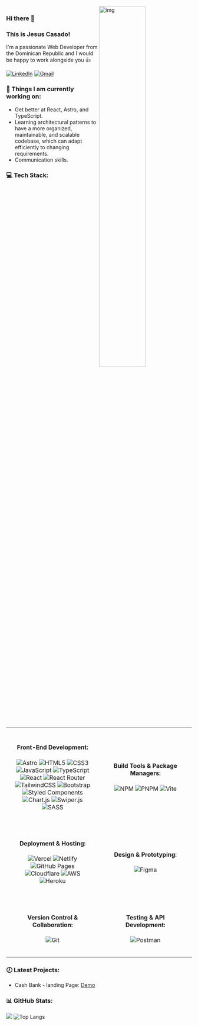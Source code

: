 <img align="right" alt="img" src="https://cdn.pixabay.com/photo/2021/04/04/07/49/laptop-svg-6149345_960_720.png" width="50%" height="auto" />

<h3>Hi there 👋 </h3>
<h3>This is Jesus Casado!</h3>
<p>I'm a passionate Web Developer from the Dominican Republic and I would be happy to work alongside you 👍</p>

[![LinkedIn](https://img.shields.io/badge/LinkedIn-%230077B5.svg?logo=linkedin&logoColor=white)](https://www.linkedin.com/in/jesus-e-casado-67a725279/)
[![Gmail](https://img.shields.io/badge/-Gmail-c14438?style=flat&logo=Gmail&logoColor=white)](mailto:esmilcasado901@gmail.com)

<div>
  <h3>🌱 Things I am currently working on:</h3>
  <ul>
    <li>Get better at React, Astro, and TypeScript.</li>
    <li>Learning architectural patterns to have a more organized, maintainable, and scalable codebase, which can adapt efficiently to changing requirements.</li>
    <li>Communication skills.</li>
  </ul>

  <h3>💻 Tech Stack:</h3>
  <table style="border-collapse: collapse; width: 100%;">
    <colgroup>
      <col style="width: 50%;">
      <col style="width: 50%;">
    </colgroup>
    <tr>
      <td style="text-align: center; padding: 20px;">
        <h4>Front-End Development:</h4>
        <p>
          <img src="https://img.shields.io/badge/astro-%232C2052.svg?style=for-the-badge&logo=astro&logoColor=white" alt="Astro"/>
          <img src="https://img.shields.io/badge/html5-%23E34F26.svg?style=for-the-badge&logo=html5&logoColor=white" alt="HTML5"/>
          <img src="https://img.shields.io/badge/css3-%231572B6.svg?style=for-the-badge&logo=css3&logoColor=white" alt="CSS3"/>
          <img src="https://img.shields.io/badge/javascript-%23323330.svg?style=for-the-badge&logo=javascript&logoColor=%23F7DF1E" alt="JavaScript"/>
          <img src="https://img.shields.io/badge/typescript-%23007ACC.svg?style=for-the-badge&logo=typescript&logoColor=white" alt="TypeScript"/>
          <img src="https://img.shields.io/badge/react-%2320232a.svg?style=for-the-badge&logo=react&logoColor=%2361DAFB" alt="React"/>
          <img src="https://img.shields.io/badge/React_Router-CA4245?style=for-the-badge&logo=react-router&logoColor=white" alt="React Router"/>
          <img src="https://img.shields.io/badge/tailwindcss-%2338B2AC.svg?style=for-the-badge&logo=tailwind-css&logoColor=white" alt="TailwindCSS"/>
          <img src="https://img.shields.io/badge/bootstrap-%23563D7C.svg?style=for-the-badge&logo=bootstrap&logoColor=white" alt="Bootstrap"/>
          <img src="https://img.shields.io/badge/styled--components-DB7093?style=for-the-badge&logo=styled-components&logoColor=white" alt="Styled Components"/>
          <img src="https://img.shields.io/badge/chart.js-F5788D.svg?style=for-the-badge&logo=chart.js&logoColor=white" alt="Chart.js"/>
          <img src="https://img.shields.io/badge/swiper-%2300457C.svg?style=for-the-badge&logo=swiper&logoColor=white" alt="Swiper.js"/>
          <img src="https://img.shields.io/badge/SASS-hotpink.svg?style=for-the-badge&logo=SASS&logoColor=white" alt="SASS"/>
        </p>
      </td>
      <td style="text-align: center; padding: 20px;">
        <h4>Build Tools & Package Managers:</h4>
        <p>
          <img src="https://img.shields.io/badge/NPM-%23000000.svg?style=for-the-badge&logo=npm&logoColor=white" alt="NPM"/>
          <img src="https://img.shields.io/badge/pnpm-%234a4a4a.svg?style=for-the-badge&logo=pnpm&logoColor=f69220" alt="PNPM"/>
          <img src="https://img.shields.io/badge/vite-%23646CFF.svg?style=for-the-badge&logo=vite&logoColor=white" alt="Vite"/>
        </p>
      </td>
    </tr>
    <tr>
      <td style="text-align: center; padding: 20px;">
        <h4>Deployment & Hosting:</h4>
        <p>
          <img src="https://img.shields.io/badge/vercel-%23000000.svg?style=for-the-badge&logo=vercel&logoColor=white" alt="Vercel"/>
          <img src="https://img.shields.io/badge/netlify-%23000000.svg?style=for-the-badge&logo=netlify&logoColor=#00C7B7" alt="Netlify"/>
          <img src="https://img.shields.io/badge/github%20pages-121013?style=for-the-badge&logo=github&logoColor=white" alt="GitHub Pages"/>
          <img src="https://img.shields.io/badge/Cloudflare-F38020?style=for-the-badge&logo=Cloudflare&logoColor=white" alt="Cloudflare"/>
          <img src="https://img.shields.io/badge/Amazon_AWS-232F3E?style=for-the-badge&logo=amazon-aws&logoColor=white" alt="AWS"/>
          <img src="https://img.shields.io/badge/Heroku-430098?style=for-the-badge&logo=heroku&logoColor=white" alt="Heroku"/>
</p>
</td>
<td style="text-align: center; padding: 20px;">
<h4>Design & Prototyping:</h4>
<p>
<img src="https://img.shields.io/badge/figma-%23F24E1E.svg?style=for-the-badge&logo=figma&logoColor=white" alt="Figma"/>
</p>
</td>
</tr>
<tr>
<td style="text-align: center; padding: 20px;">
<h4>Version Control & Collaboration:</h4>
<p>
<img src="https://img.shields.io/badge/git-%23F05033.svg?style=for-the-badge&logo=git&logoColor=white" alt="Git"/>
</p>
</td>
<td style="text-align: center; padding: 20px;">
<h4>Testing & API Development:</h4>
<p>
<img src="https://img.shields.io/badge/Postman-FF6C37?style=for-the-badge&logo=postman&logoColor=white" alt="Postman"/>
</p>
</td>
</tr>

  </table>
  <h3>🕖 Latest Projects:</h3>
    <ul>
      <li>Cash Bank - landing Page: <a href="https://cash-bank.pages.dev/">Demo</a></li>
    </ul>
  
  
  <h3>📊 GitHub Stats:</h3>

  ![](https://github-readme-stats.vercel.app/api?username=Casadjes) 
  ![Top Langs](https://github-readme-stats.vercel.app/api/top-langs/?username=Casadjes&layout=compact)
